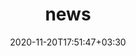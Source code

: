 ---
title: "news"
date: 2020-11-20T17:51:47+03:30
draft: false
headless: true

# all icons by [feathericons.com](https://https://feathericons.com//) are supported
show_news_icons: true
default_news_icon: "file-text"

num_news: 20

news_items:
- text: "Tesla’s acquisition of DeepScale starts to pay off with new IP in machine learning"
  link: https://electrek.co/2020/04/17/tesla-acquisition-deepscale-new-ip-machine-learning/
  extra_text: "Electrek, 2020."
  icon: "file-text"
  date: 2020-04-17
- text: "Learn How Industry Leaders Are Architecting Solutions for Automotive Design and Development at Scale"
  link: https://developer.nvidia.com/blog/develop-train-test-avs-gtc-2021/
  extra_text: "NVIDIA Blog, 2021."
  icon: "file-text"
  date: 2021-03-23
- text: "Press Play: Hear from Leading Autonomous Vehicle Experts Anytime with NVIDIA On-Demand"
  link: https://blogs.nvidia.com/blog/2021/05/18/gtc-autonomous-vehicle-experts-nvidia-on-demand/
  icon: "file-text"
  extra_text: "NVIDIA Blog, 2021."
  date: 2021-03-18
- text: "Does Your AI Chip Have Its Own DNN?"
  link: "https://www.eetimes.com/does-your-ai-chip-have-its-own-dnn/"
  icon: "file-text"
  extra_text: "EE Times, 2019."
  date: 2019-08-25
- text: "Tesla is buying computer vision start-up DeepScale in a quest to create truly driverless cars"
  link: https://www.cnbc.com/2019/10/01/tesla-acquiring-deepscale-computer-vision-start-up-for-self-driving.html
  extra_text: "CNBC, 2019."
  icon: "file-text"
  date: 2019-10-1
- text: "What Tesla’s Grab Of DeepScale Is All About"
  link: https://www.forbes.com/sites/richardbishop1/2019/10/04/what-teslas-grab-of-deepscale-is-all-about/
  extra_text: "Forbes, 2019."
  icon: "file-text"
  date: 2019-10-04
- text: "Why Tesla Quietly Acquired DeepScale, a Machine Learning Startup That’s ‘Squeezing’ A.I."
  link: https://fortune.com/2019/10/02/tesla-autopilot-ai-deepscale/
  extra_text: "Fortune, 2019."
  icon: "file-text"
  date: 2019-10-02
- text: "Tesla’s DeepScale acquisition is a play for efficient neural networks, faster OTA updates"
  link: https://www.teslarati.com/tesla-deepscale-acquisition-explained/
  extra_text: "Teslarati, 2019."
  icon: "file-text"
  date: 2019-10-02
- text: "Tesla acquires computer vision startup DeepScale in push toward robotaxis"
  link: https://techcrunch.com/2019/10/01/tesla-acquires-computer-vision-startup-deepscale-in-push-towards-autonomy//
  extra_text: "TechCrunch, 2019."
  icon: "file-text"
  date: 2019-10-01
- text: "DeepScale raises $3 million for perception AI to make self-driving cars safe"
  link: https://techcrunch.com/2017/03/21/deepscale-raises-3-million-for-perception-ai-to-make-self-driving-cars-safe/
  extra_text: "TechCrunch, 2017."
  icon: "file-text"
  date: 2017-03-21
- text: "DeepScale Receives $15M Series A Financing"
  link: https://vcnewsdaily.com/deepscale/venture-capital-funding/gjtgfwpfcy
  extra_text: "VC News Daily, 2018."
  icon: "file-text"
  date: 2018-04-03
- text: "Lyft sells self-driving unit to Toyota’s Woven Planet for $550M"
  link: https://techcrunch.com/2021/04/26/lyft-sells-self-driving-unit-to-toyotas-woven-planet-for-550m/
  extra_text: "TechCrunch, 2021."
  icon: "file-text"
  date: 2021-04-26
- text: "Toyota’s Woven Planet acquires Lyft’s Level 5 self-driving division"
  link: https://electrek.co/2021/07/20/toyotas-woven-planet-acquires-lyfts-level-5-self-driving-division/
  extra_text: "Electrek, 2021."
  icon: "file-text"
  date: 2021-07-20
- text: "8 open source companies from YC Demo Day Winter ’22"
  link: https://techcrunch.com/2022/03/30/ycombinator-open-source-startups-winter-22-demo-day/
  extra_text: "TechCrunch, 2022."
  icon: "file-text"
  date: 2022-04-28
- text: "Selected AI startups from YC’s Winter ’22 batch"
  link: https://techcrunch.com/2022/03/30/selected-ai-startups-from-ycs-winter-22-batch/
  extra_text: "TechCrunch, 2022."
  icon: "file-text"
  date: 2022-04-28
- text: "The evolution of machine learning infrastructure"
  link: https://www.bvp.com/atlas/the-evolution-of-machine-learning-infrastructure
  extra_text: "Bessemer Venture Partners, 2022."
  icon: "file-text"
  date: 2022-06-21

---
